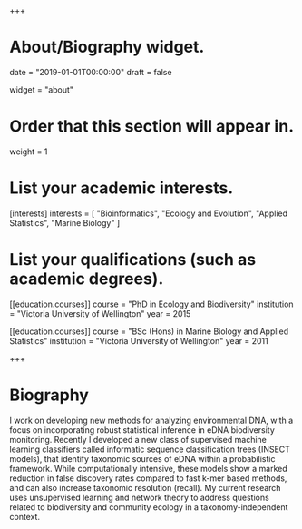 +++
# About/Biography widget.

date = "2019-01-01T00:00:00"
draft = false

widget = "about"

# Order that this section will appear in.
weight = 1

# List your academic interests.
[interests]
  interests = [
    "Bioinformatics",
    "Ecology and Evolution",
    "Applied Statistics",
    "Marine Biology"
  ]

# List your qualifications (such as academic degrees).
[[education.courses]]
  course = "PhD in Ecology and Biodiversity"
  institution = "Victoria University of Wellington"
  year = 2015

[[education.courses]]
  course = "BSc (Hons) in Marine Biology and Applied Statistics"
  institution = "Victoria University of Wellington"
  year = 2011
 
+++

# Biography
I work on developing new methods for analyzing environmental DNA, with a focus on incorporating robust statistical inference in eDNA biodiversity monitoring. Recently I developed a new class of supervised machine learning classifiers called informatic sequence classification trees (INSECT models), 
that identify taxonomic sources of eDNA within a probabilistic framework. While computationally intensive, 
these models show a marked reduction in false discovery rates compared to fast k-mer based methods, and can also increase taxonomic resolution (recall). My current research uses unsupervised learning and network theory to address questions related to biodiversity and community ecology in a taxonomy-independent context.


